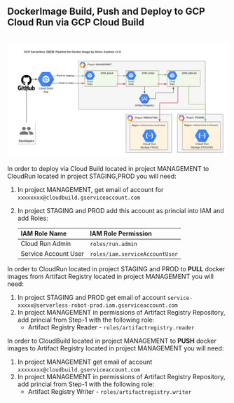 ## DockerImage Build, Push and Deploy to GCP Cloud Run via GCP Cloud Build

<br><img src="README.png"><br>

In order to deploy via Cloud Build located in project MANAGEMENT to CloudRun located in project STAGING,PROD you will need:

1. In project MANAGEMENT, get email of account for `xxxxxxxx@cloudbuild.gserviceaccount.com`
2. In project STAGING and PROD add this account as princial into IAM and add Roles:

     | IAM Role Name         | IAM Role Permission             |
     |-----------------------|---------------------------------|
     | Cloud Run Admin       | `roles/run.admin`               |  
     | Service Account User  | `roles/iam.serviceAccountUser`  |


In order to CloudRun located in project STAGING and PROD to <b>PULL</b> docker images from Artifact Registry located in project MANAGEMENT you will need:
1. In project STAGING and PROD get email of account `service-xxxxx@serverless-robot-prod.iam.gserviceaccount.com`
2. In project MANAGEMENT in permissions of Artifact Registry Repository, add princial from Step-1 with the following role:
   - Artifact Registry Reader - `roles/artifactregistry.reader`

In order to CloudBuild located in project MANAGEMENT to <b>PUSH</b> docker images to Artifact Registry located in project MANAGEMENT you will need:
1. In project MANAGEMENT get email of account `xxxxxxxx@cloudbuild.gserviceaccount.com`
2. In project MANAGEMENT in permissions of Artifact Registry Repository, add princial from Step-1 with the following role:
   - Artifact Registry Writer - `roles/artifactregistry.writer`
